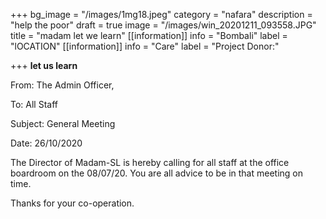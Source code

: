 +++
bg_image = "/images/1mg18.jpeg"
category = "nafara"
description = "help the poor"
draft = true
image = "/images/win_20201211_093558.JPG"
title = "madam let we learn"
[[information]]
info = "Bombali"
label = "lOCATION"
[[information]]
info = "Care"
label = "Project Donor:"

+++
**let us learn** 

From: The Admin Officer,

To: All Staff

Subject: General Meeting

Date: 26/10/2020

The Director of Madam-SL is hereby calling for all staff at the office boardroom on the 08/07/20. You are all advice to be in that meeting on time.

Thanks for your co-operation.